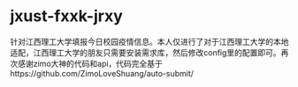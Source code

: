# jxust-fxxk-jrxy
针对江西理工大学填报今日校园疫情信息。本人仅进行了对于江西理工大学的本地适配，江西理工大学的朋友只需要安装需求库，然后修改config里的配置即可。再次感谢zimo大神的代码和api，代码完全基于https://github.com/ZimoLoveShuang/auto-submit/

